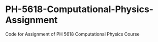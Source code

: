 # PH-5618-Computational-Physics-Assignment
Code for Assignment of PH 5618 Computational Physics Course

